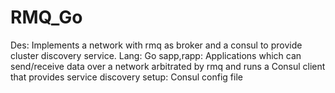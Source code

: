 # RMQ_Go
Des: Implements a network with rmq as broker and a consul to provide cluster discovery service.
Lang: Go
sapp,rapp: Applications which can send/receive data over a network arbitrated by rmq and runs a Consul client that provides service discovery
setup: Consul config file
